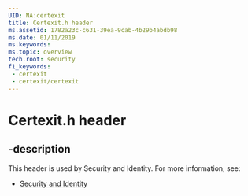 ```yaml
---
UID: NA:certexit
title: Certexit.h header
ms.assetid: 1782a23c-c631-39ea-9cab-4b29b4abdb98
ms.date: 01/11/2019
ms.keywords: 
ms.topic: overview
tech.root: security
f1_keywords:
 - certexit
 - certexit/certexit
---
```


# Certexit.h header


## -description

This header is used by Security and Identity. For more information, see:

- [Security and Identity](../_security/index.md)

